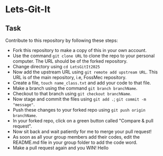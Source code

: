 # Lets-Git-It

## Task

Contribute to this repository by following these steps:

- Fork this repository to make a copy of this in your own account.
- Use the command `git clone URL` to clone the repo to your personal computer. The URL should be of the forked repository.
- Change directory using `cd LetsGitIt2025`
- Now add the upstream URL using `git remote add upstream URL`. This URL is of the main repository, i.e, FossMec repository.
- Create a file, `touch name_class.txt` and add your code to that file.
- Make a branch using the command `git branch branchName`.
- Checkout to that branch using `git checkout branchName`.
- Now stage and commit the files using `git add .`; `git commit -m "message"`.
- Push these changes to your forked repo using `git push origin branchName`.
- In your forked repo, click on a green button called "Compare & pull request".
- Now sit back and wait patiently for me to merge your pull request!
- As soon as all your group members add their codes, edit the README.md file in your group folder to add the code word.
- Make a pull request again and you WIN!
Hello